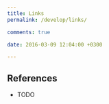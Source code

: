 ```yaml
---
title: Links
permalink: /develop/links/

comments: true

date: 2016-03-09 12:04:00 +0300

---
```


## References

- TODO
